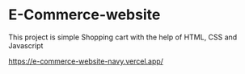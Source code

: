 # E-Commerce-website

This project is simple Shopping cart with the help of HTML, CSS and Javascript


https://e-commerce-website-navy.vercel.app/
